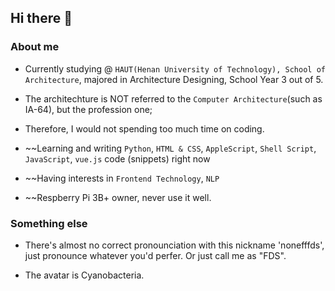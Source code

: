 ## Hi there 👋

### About me

- Currently studying @ `HAUT(Henan University of Technology), School of Architecture`, majored in Architecture Designing, School Year 3 out of 5.
- The architechture is NOT referred to the `Computer Architecture`(such as IA-64), but the profession one;
- Therefore, I would not spending too much time on coding.

- ~~Learning and writing `Python`, `HTML & CSS`, `AppleScript`, `Shell Script`, `JavaScript`, `vue.js` code (snippets) right now

- ~~Having interests in `Frontend Technology`, `NLP`

- ~~Respberry Pi 3B+ owner, never use it well.

### Something else

- There's almost no correct pronounciation with this nickname 'nonefffds', just pronounce whatever you'd perfer. Or just call me as "FDS".

- The avatar is Cyanobacteria.

